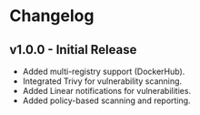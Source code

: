 # Changelog

## v1.0.0 - Initial Release
- Added multi-registry support (DockerHub).
- Integrated Trivy for vulnerability scanning.
- Added Linear notifications for vulnerabilities.
- Added policy-based scanning and reporting.

